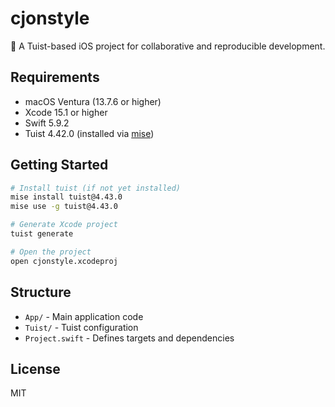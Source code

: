 # cjonstyle

🚀 A Tuist-based iOS project for collaborative and reproducible development.

## Requirements

- macOS Ventura (13.7.6 or higher)
- Xcode 15.1 or higher
- Swift 5.9.2
- Tuist 4.42.0 (installed via [mise](https://mise.jdx.dev/))

## Getting Started

```bash
# Install tuist (if not yet installed)
mise install tuist@4.43.0
mise use -g tuist@4.43.0

# Generate Xcode project
tuist generate

# Open the project
open cjonstyle.xcodeproj
```

## Structure

- `App/` - Main application code
- `Tuist/` - Tuist configuration
- `Project.swift` - Defines targets and dependencies

## License

MIT
